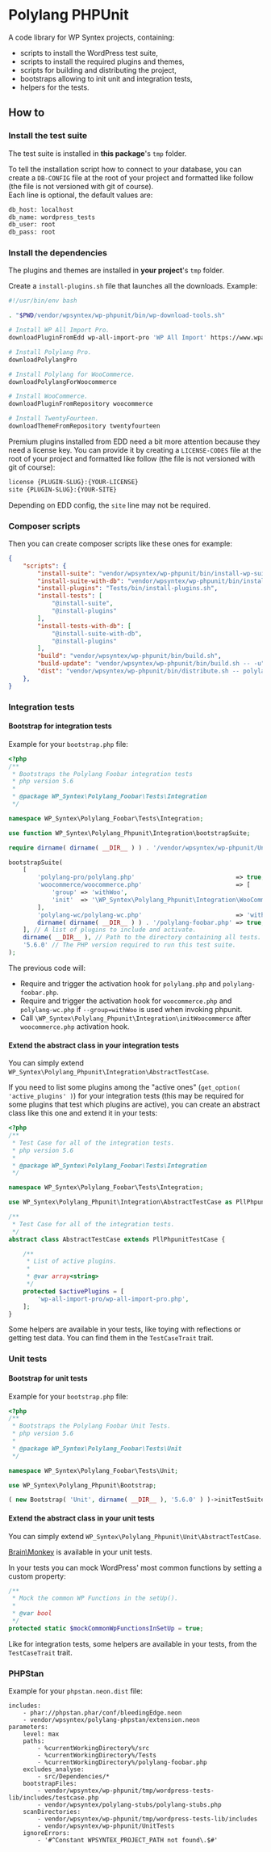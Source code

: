 # Polylang PHPUnit

A code library for WP Syntex projects, containing:

- scripts to install the WordPress test suite,
- scripts to install the required plugins and themes,
- scripts for building and distributing the project,
- bootstraps allowing to init unit and integration tests,
- helpers for the tests.

## How to

### Install the test suite

The test suite is installed in **this package**'s `tmp` folder.

To tell the installation script how to connect to your database, you can create a `DB-CONFIG` file at the root of your project and formatted like follow (the file is not versioned with git of course).  
Each line is optional, the default values are:

```txt
db_host: localhost
db_name: wordpress_tests
db_user: root
db_pass: root
```

### Install the dependencies

The plugins and themes are installed in **your project**'s `tmp` folder.

Create a `install-plugins.sh` file that launches all the downloads. Example:

```bash
#!/usr/bin/env bash

. "$PWD/vendor/wpsyntex/wp-phpunit/bin/wp-download-tools.sh"

# Install WP All Import Pro.
downloadPluginFromEdd wp-all-import-pro 'WP All Import' https://www.wpallimport.com

# Install Polylang Pro.
downloadPolylangPro

# Install Polylang for WooCommerce.
downloadPolylangForWoocommerce

# Install WooCommerce.
downloadPluginFromRepository woocommerce

# Install TwentyFourteen.
downloadThemeFromRepository twentyfourteen
```

Premium plugins installed from EDD need a bit more attention because they need a license key. You can provide it by creating a `LICENSE-CODES` file at the root of your project and formatted like follow (the file is not versioned with git of course):

```txt
license {PLUGIN-SLUG}:{YOUR-LICENSE}
site {PLUGIN-SLUG}:{YOUR-SITE}
```

Depending on EDD config, the `site` line may not be required.

### Composer scripts

Then you can create composer scripts like these ones for example:

```json
{
    "scripts": {
        "install-suite": "vendor/wpsyntex/wp-phpunit/bin/install-wp-suite.sh",
        "install-suite-with-db": "vendor/wpsyntex/wp-phpunit/bin/install-wp-suite.sh latest true",
        "install-plugins": "Tests/bin/install-plugins.sh",
        "install-tests": [
            "@install-suite",
            "@install-plugins"
        ],
        "install-tests-with-db": [
            "@install-suite-with-db",
            "@install-plugins"
        ],
        "build": "vendor/wpsyntex/wp-phpunit/bin/build.sh",
        "build-update": "vendor/wpsyntex/wp-phpunit/bin/build.sh -- -u",
        "dist": "vendor/wpsyntex/wp-phpunit/bin/distribute.sh -- polylang-foobar"
    },
}
```

### Integration tests

#### Bootstrap for integration tests

Example for your `bootstrap.php` file:

```php
<?php
/**
 * Bootstraps the Polylang Foobar integration tests
 * php version 5.6
 *
 * @package WP_Syntex\Polylang_Foobar\Tests\Integration
 */

namespace WP_Syntex\Polylang_Foobar\Tests\Integration;

use function WP_Syntex\Polylang_Phpunit\Integration\bootstrapSuite;

require dirname( dirname( __DIR__ ) ) . '/vendor/wpsyntex/wp-phpunit/UnitTests/Integration/bootstrap.php';

bootstrapSuite(
    [
        'polylang-pro/polylang.php'                            => true,
        'woocommerce/woocommerce.php'                          => [
            'group' => 'withWoo',
            'init'  => '\WP_Syntex\Polylang_Phpunit\Integration\WooCommerce\Bootstrap::initWoocommerce',
        ],
        'polylang-wc/polylang-wc.php'                          => 'withWoo',
        dirname( dirname( __DIR__ ) ) . '/polylang-foobar.php' => true,
    ], // A list of plugins to include and activate.
    dirname( __DIR__ ), // Path to the directory containing all tests.
    '5.6.0' // The PHP version required to run this test suite.
);
```

The previous code will:

- Require and trigger the activation hook for `polylang.php` and `polylang-foobar.php`.
- Require and trigger the activation hook for `woocommerce.php` and `polylang-wc.php` if `--group=withWoo` is used when invoking phpunit.
- Call `\WP_Syntex\Polylang_Phpunit\Integration\initWoocommerce` after `woocommerce.php` activation hook.

#### Extend the abstract class in your integration tests

You can simply extend `WP_Syntex\Polylang_Phpunit\Integration\AbstractTestCase`.

If you need to list some plugins among the "active ones" (`get_option( 'active_plugins' )`) for your integration tests (this may be required for some plugins that test which plugins are active), you can create an abstract class like this one and extend it in your tests:

```php
<?php
/**
 * Test Case for all of the integration tests.
 * php version 5.6
 *
 * @package WP_Syntex\Polylang_Foobar\Tests\Integration
 */

namespace WP_Syntex\Polylang_Foobar\Tests\Integration;

use WP_Syntex\Polylang_Phpunit\Integration\AbstractTestCase as PllPhpunitTestCase;

/**
 * Test Case for all of the integration tests.
 */
abstract class AbstractTestCase extends PllPhpunitTestCase {

    /**
     * List of active plugins.
     *
     * @var array<string>
     */
    protected $activePlugins = [
        'wp-all-import-pro/wp-all-import-pro.php',
    ];
}

```

Some helpers are available in your tests, like toying with reflections or getting test data. You can find them in the `TestCaseTrait` trait.

### Unit tests

#### Bootstrap for unit tests

Example for your `bootstrap.php` file:

```php
<?php
/**
 * Bootstraps the Polylang Foobar Unit Tests.
 * php version 5.6
 *
 * @package WP_Syntex\Polylang_Foobar\Tests\Unit
 */

namespace WP_Syntex\Polylang_Foobar\Tests\Unit;

use WP_Syntex\Polylang_Phpunit\Bootstrap;

( new Bootstrap( 'Unit', dirname( __DIR__ ), '5.6.0' ) )->initTestSuite();
```

#### Extend the abstract class in your unit tests

You can simply extend `WP_Syntex\Polylang_Phpunit\Unit\AbstractTestCase`.

[Brain\Monkey](https://brain-wp.github.io/BrainMonkey/) is available in your unit tests.

In your tests you can mock WordPress' most common functions by setting a custom property:

```php
/**
 * Mock the common WP Functions in the setUp().
 *
 * @var bool
 */
protected static $mockCommonWpFunctionsInSetUp = true;
```

Like for integration tests, some helpers are available in your tests, from the `TestCaseTrait` trait.

### PHPStan

Example for your `phpstan.neon.dist` file:

```neon
includes:
    - phar://phpstan.phar/conf/bleedingEdge.neon
    - vendor/wpsyntex/polylang-phpstan/extension.neon
parameters:
    level: max
    paths:
        - %currentWorkingDirectory%/src
        - %currentWorkingDirectory%/Tests
        - %currentWorkingDirectory%/polylang-foobar.php
    excludes_analyse:
        - src/Dependencies/*
    bootstrapFiles:
        - vendor/wpsyntex/wp-phpunit/tmp/wordpress-tests-lib/includes/testcase.php
        - vendor/wpsyntex/polylang-stubs/polylang-stubs.php
    scanDirectories:
        - vendor/wpsyntex/wp-phpunit/tmp/wordpress-tests-lib/includes
        - vendor/wpsyntex/wp-phpunit/UnitTests
    ignoreErrors:
        - '#^Constant WPSYNTEX_PROJECT_PATH not found\.$#'
```
